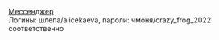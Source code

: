 [Мессенджер](http://51.250.111.239:81/) <br />
Логины: шлепа/alicekaeva, пароли: чмоня/crazy_frog_2022 соответственно 
